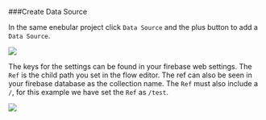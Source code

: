 ###Create Data Source 

In the same enebular project click `Data Source` and the plus button to add a 
`Data Source`. 

![](/_asset/images/InfoMotion/datasources/milkcocoa-v2/data-source.png) 

The keys for the settings can be found in your firebase web settings. The `Ref` is the child path you set in the flow editor. 
The ref can also be seen in your firebase database as the collection name. The `Ref` must also include a `/`, for this example we have set the `Ref` as `/test`.

![](/_asset/images/InfoMotion/datasources/firebase/datasource-settings.png)
